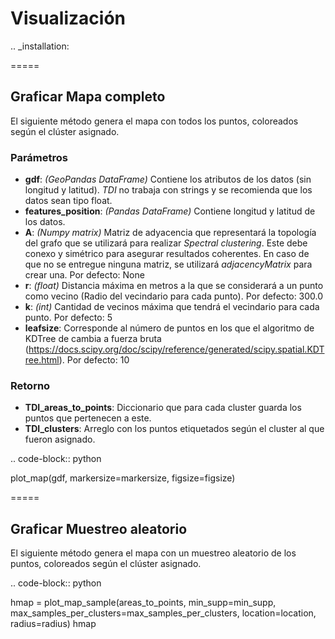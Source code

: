 Visualización
===============

.. _installation:

=====

Graficar Mapa completo
-----------------------

El siguiente método genera el mapa con todos los puntos, coloreados según el clúster asignado.

### Parámetros

- **gdf**: *(GeoPandas DataFrame)* Contiene los atributos de los datos (sin longitud y latitud). *TDI* no trabaja con strings y se recomienda que los datos sean tipo float.
- **features_position**: *(Pandas DataFrame)* Contiene longitud y latitud de los datos.
- **A**: *(Numpy matrix)* Matriz de adyacencia que representará la topología del grafo que se utilizará para realizar *Spectral clustering*. Este debe conexo y simétrico para asegurar resultados coherentes. En caso de que no se entregue ninguna matriz, se utilizará *adjacencyMatrix* para crear una. Por defecto: None
- **r**: *(float)* Distancia máxima en metros a la que se considerará a un punto como vecino (Radio del vecindario para cada punto). Por defecto: 300.0
- **k**: *(int)* Cantidad de vecinos máxima que tendrá el vecindario para cada punto. Por defecto: 5
- **leafsize**: Corresponde al número de puntos en los que el algoritmo de KDTree de cambia a fuerza bruta (https://docs.scipy.org/doc/scipy/reference/generated/scipy.spatial.KDTree.html). Por defecto: 10

### Retorno

- **TDI_areas_to_points**: Diccionario que para cada cluster guarda los puntos que pertenecen a este.
- **TDI_clusters**: Arreglo con los puntos etiquetados según el cluster al que fueron asignado.  

.. code-block:: python

   plot_map(gdf, markersize=markersize, figsize=figsize)

=====

Graficar Muestreo aleatorio
----------------------------

El siguiente método genera el mapa con un muestreo aleatorio de los puntos, coloreados según el clúster asignado.

.. code-block:: python

   hmap = plot_map_sample(areas_to_points, min_supp=min_supp, max_samples_per_clusters=max_samples_per_clusters, location=location, radius=radius)
   hmap

